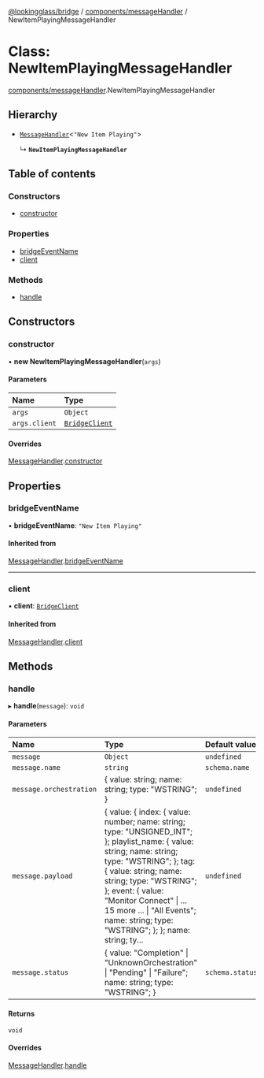 [@lookingglass/bridge](../README.md) / [components/messageHandler](../modules/components_messageHandler.md) / NewItemPlayingMessageHandler

# Class: NewItemPlayingMessageHandler

[components/messageHandler](../modules/components_messageHandler.md).NewItemPlayingMessageHandler

## Hierarchy

- [`MessageHandler`](components_messageHandler.MessageHandler.md)<``"New Item Playing"``\>

  ↳ **`NewItemPlayingMessageHandler`**

## Table of contents

### Constructors

- [constructor](components_messageHandler.NewItemPlayingMessageHandler.md#constructor)

### Properties

- [bridgeEventName](components_messageHandler.NewItemPlayingMessageHandler.md#bridgeeventname)
- [client](components_messageHandler.NewItemPlayingMessageHandler.md#client)

### Methods

- [handle](components_messageHandler.NewItemPlayingMessageHandler.md#handle)

## Constructors

### constructor

• **new NewItemPlayingMessageHandler**(`args`)

#### Parameters

| Name | Type |
| :------ | :------ |
| `args` | `Object` |
| `args.client` | [`BridgeClient`](client_BridgeClient.BridgeClient.md) |

#### Overrides

[MessageHandler](components_messageHandler.MessageHandler.md).[constructor](components_messageHandler.MessageHandler.md#constructor)

## Properties

### bridgeEventName

• **bridgeEventName**: ``"New Item Playing"``

#### Inherited from

[MessageHandler](components_messageHandler.MessageHandler.md).[bridgeEventName](components_messageHandler.MessageHandler.md#bridgeeventname)

___

### client

• **client**: [`BridgeClient`](client_BridgeClient.BridgeClient.md)

#### Inherited from

[MessageHandler](components_messageHandler.MessageHandler.md).[client](components_messageHandler.MessageHandler.md#client)

## Methods

### handle

▸ **handle**(`message`): `void`

#### Parameters

| Name | Type | Default value |
| :------ | :------ | :------ |
| `message` | `Object` | `undefined` |
| `message.name` | `string` | `schema.name` |
| `message.orchestration` | { value: string; name: string; type: "WSTRING"; } | `undefined` |
| `message.payload` | { value: { index: { value: number; name: string; type: "UNSIGNED\_INT"; }; playlist\_name: { value: string; name: string; type: "WSTRING"; }; tag: { value: string; name: string; type: "WSTRING"; }; event: { value: "Monitor Connect" \| ... 15 more ... \| "All Events"; name: string; type: "WSTRING"; }; }; name: string; ty... | `undefined` |
| `message.status` | { value: "Completion" \| "UnknownOrchestration" \| "Pending" \| "Failure"; name: string; type: "WSTRING"; } | `schema.status` |

#### Returns

`void`

#### Overrides

[MessageHandler](components_messageHandler.MessageHandler.md).[handle](components_messageHandler.MessageHandler.md#handle)
